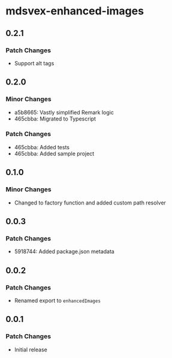 # mdsvex-enhanced-images

## 0.2.1

### Patch Changes

- Support alt tags

## 0.2.0

### Minor Changes

- a5b8665: Vastly simplified Remark logic
- 465cbba: Migrated to Typescript

### Patch Changes

- 465cbba: Added tests
- 465cbba: Added sample project

## 0.1.0

### Minor Changes

- Changed to factory function and added custom path resolver

## 0.0.3

### Patch Changes

- 5918744: Added package.json metadata

## 0.0.2

### Patch Changes

- Renamed export to `enhancedImages`

## 0.0.1

### Patch Changes

- Initial release
